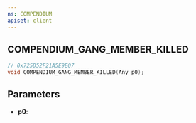 ```yaml
---
ns: COMPENDIUM
apiset: client
---
```

## COMPENDIUM_GANG_MEMBER_KILLED

```c
// 0x725D52F21A5E9E07
void COMPENDIUM_GANG_MEMBER_KILLED(Any p0);
```


## Parameters
* **p0**:



